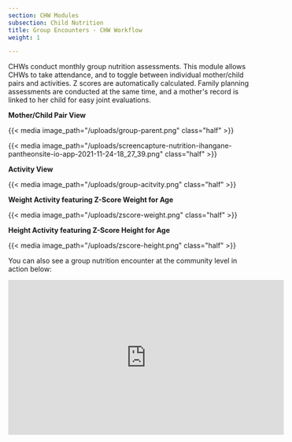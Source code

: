 ```yaml
---
section: CHW Modules
subsection: Child Nutrition
title: Group Encounters - CHW Workflow
weight: 1

---
```

CHWs conduct monthly group nutrition assessments. This module allows CHWs to take attendance, and to toggle between individual mother/child pairs and activities. Z scores are automatically calculated. Family planning assessments are conducted at the same time, and a mother's record is linked to her child for easy joint evaluations.

**Mother/Child Pair View**

{{< media image_path="/uploads/group-parent.png" class="half" >}}

{{< media image_path="/uploads/screencapture-nutrition-ihangane-pantheonsite-io-app-2021-11-24-18_27_39.png" class="half" >}}

**Activity View**

{{< media image_path="/uploads/group-acitvity.png" class="half" >}}

**Weight Activity featuring Z-Score Weight for Age**

{{< media image_path="/uploads/zscore-weight.png" class="half" >}}

**Height Activity featuring Z-Score Height for Age**

{{< media image_path="/uploads/zscore-height.png" class="half" >}}

You can also see a group nutrition encounter at the community level in action below:

<iframe width="560" height="315" src="https://www.youtube.com/embed/ICzO0VbQ0dA" title="YouTube video player" frameborder="0" allow="accelerometer; autoplay; clipboard-write; encrypted-media; gyroscope; picture-in-picture" allowfullscreen></iframe>